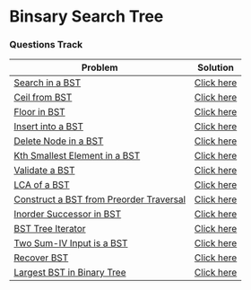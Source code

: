 # Binsary Search Tree

### Questions Track
| Problem | Solution |
| ------- | -------- |
| [Search in a BST](https://leetcode.com/problems/search-in-a-binary-search-tree/) | [Click here](https://github.com/sadab-halim/Complete-Interview-Preparation/blob/main/Data%20Structures%20and%20Algorithms/15-Binary%20Search%20Tree/code/01-Search%20in%20a%20BST/Solution.java) |
| [Ceil from BST](https://www.codingninjas.com/codestudio/problems/ceil-from-bst_920464#:~:text=Ceil%20of%20an%20integer%20is,the%20given%20array%20is%205.) | [Click here](https://github.com/sadab-halim/Complete-Interview-Preparation/blob/main/Data%20Structures%20and%20Algorithms/15-Binary%20Search%20Tree/code/02-Ceil%20from%20BST/Solution.java) |
| [Floor in BST](https://www.codingninjas.com/codestudio/problems/floor-from-bst_920457) | [Click here](https://github.com/sadab-halim/Complete-Interview-Preparation/blob/main/Data%20Structures%20and%20Algorithms/15-Binary%20Search%20Tree/code/03-Floor%20in%20BST/Solution.java) |
| [Insert into a BST](https://leetcode.com/problems/insert-into-a-binary-search-tree/) | [Click here](https://github.com/sadab-halim/Complete-Interview-Preparation/blob/main/Data%20Structures%20and%20Algorithms/15-Binary%20Search%20Tree/code/04-Insert%20into%20a%20BST/Solution.java) |
| [Delete Node in a BST](https://leetcode.com/problems/delete-node-in-a-bst/) | [Click here](https://github.com/sadab-halim/Complete-Interview-Preparation/blob/main/Data%20Structures%20and%20Algorithms/15-Binary%20Search%20Tree/code/05-Delete%20a%20Node%20in%20BST/Solution.java) |
| [Kth Smallest Element in a BST](https://leetcode.com/problems/kth-smallest-element-in-a-bst/) | [Click here](https://github.com/sadab-halim/Complete-Interview-Preparation/blob/main/Data%20Structures%20and%20Algorithms/15-Binary%20Search%20Tree/code/06-Kth%20Smallest%20Element/Solution.java) |
| [Validate a BST](https://leetcode.com/problems/validate-binary-search-tree/) | [Click here](https://github.com/sadab-halim/Complete-Interview-Preparation/blob/main/Data%20Structures%20and%20Algorithms/15-Binary%20Search%20Tree/code/07-Validate%20a%20BST/Solution.java) |
| [LCA of a BST](https://leetcode.com/problems/lowest-common-ancestor-of-a-binary-search-tree/) | [Click here](https://github.com/sadab-halim/Complete-Interview-Preparation/blob/main/Data%20Structures%20and%20Algorithms/15-Binary%20Search%20Tree/code/08-LCA%20of%20Binary%20Tree/Solution.java) |
| [Construct a BST from Preorder Traversal](https://leetcode.com/problems/construct-binary-search-tree-from-preorder-traversal/) | [Click here](https://github.com/sadab-halim/Complete-Interview-Preparation/blob/main/Data%20Structures%20and%20Algorithms/15-Binary%20Search%20Tree/code/09-Construct%20a%20BST%20from%20a%20Preorder%20Traversal/Solution.java) |
| [Inorder Successor in BST](https://www.geeksforgeeks.org/inorder-successor-in-binary-search-tree/#:~:text=In%20Binary%20Tree%2C%20Inorder%20successor,key%20of%20the%20input%20node.) | [Click here](https://github.com/sadab-halim/Complete-Interview-Preparation/blob/main/Data%20Structures%20and%20Algorithms/15-Binary%20Search%20Tree/code/10-Inorder%20Successor%20in%20BST/Solution.java) |
| [BST Tree Iterator](https://leetcode.com/problems/binary-search-tree-iterator/) | [Click here](https://github.com/sadab-halim/Complete-Interview-Preparation/blob/main/Data%20Structures%20and%20Algorithms/15-Binary%20Search%20Tree/code/11-BST%20Tree%20Iterator/Solution.java) |
| [Two Sum-IV Input is a BST](https://leetcode.com/problems/two-sum-iv-input-is-a-bst/) | [Click here](https://github.com/sadab-halim/Complete-Interview-Preparation/blob/main/Data%20Structures%20and%20Algorithms/15-Binary%20Search%20Tree/code/12-Two%20Sum-IV%20Input%20is%20a%20BST/Solution.java) |
| [Recover BST](https://leetcode.com/problems/recover-binary-search-tree/) | [Click here](https://github.com/sadab-halim/Complete-Interview-Preparation/blob/main/Data%20Structures%20and%20Algorithms/15-Binary%20Search%20Tree/code/13-Recover%20BST/Solution.java) |
| [Largest BST in Binary Tree](https://www.geeksforgeeks.org/largest-bst-binary-tree-set-2/) | [Click here](https://github.com/sadab-halim/Complete-Interview-Preparation/blob/main/Data%20Structures%20and%20Algorithms/15-Binary%20Search%20Tree/code/14-Largest%20BST%20in%20Binary%20Tree/Solution.java) |